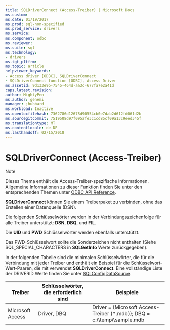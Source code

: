 ```yaml
---
title: SQLDriverConnect (Access-Treiber) | Microsoft Docs
ms.custom: 
ms.date: 01/19/2017
ms.prod: sql-non-specified
ms.prod_service: drivers
ms.service: 
ms.component: odbc
ms.reviewer: 
ms.suite: sql
ms.technology:
- drivers
ms.tgt_pltfrm: 
ms.topic: article
helpviewer_keywords:
- Access driver [ODBC], SQLDriverConnect
- SQLDriverConnect function [ODBC], Access Driver
ms.assetid: 9d133e9b-7545-464d-aa3c-677fa7e2a41d
caps.latest.revision: 
author: MightyPen
ms.author: genemi
manager: jhubbard
ms.workload: Inactive
ms.openlocfilehash: 7362786d12678d90554cb0e7dab2d612fd061d2b
ms.sourcegitcommit: 7519508d97f095afe3c1cd85cf09a13c9eed345f
ms.translationtype: MT
ms.contentlocale: de-DE
ms.lasthandoff: 02/15/2018
---
```

# <a name="sqldriverconnect-access-driver"></a>SQLDriverConnect (Access-Treiber)
> [!NOTE]  
>  Dieses Thema enthält die Access-Treiber-spezifische Informationen. Allgemeine Informationen zu dieser Funktion finden Sie unter den entsprechenden Themen unter [ODBC API Reference](../../odbc/reference/syntax/odbc-api-reference.md).  
  
 **SQLDriverConnect** können Sie einem Treiberpaket zu verbinden, ohne das Erstellen einer Datenquelle (DSN).  
  
 Die folgenden Schlüsselwörter werden in der Verbindungszeichenfolge für alle Treiber unterstützt: **DSN**, **DBQ**, und **FIL**.  
  
 Die **UID** und **PWD** Schlüsselwörter werden ebenfalls unterstützt.  
  
 Das PWD-Schlüsselwort sollte die Sonderzeichen nicht enthalten (Siehe SQL_SPECIAL_CHARACTERS in **SQLGetInfo** Werte zurückgegeben).  
  
 In der folgenden Tabelle sind die minimalen Schlüsselwörter, die für die Verbindung mit jeder Treiber und enthält ein Beispiel für die Schlüsselwort-Wert-Paaren, die mit verwendet **SQLDriverConnect**. Eine vollständige Liste der DRIVERID Werte finden Sie unter [SQLConfigDataSource](../../odbc/microsoft/sqlconfigdatasource-access-driver.md).  
  
|Treiber|Schlüsselwörter, die erforderlich sind|Beispiele|  
|------------|-----------------------|--------------|  
|Microsoft Access|Driver, DBQ|Driver = {Microsoft Access-Treiber (*.mdb)}; DBQ = c:\\\temp\\\sample.mdb|

